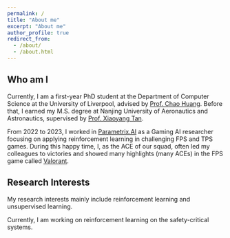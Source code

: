 ```yaml
---
permalink: /
title: "About me"
excerpt: "About me"
author_profile: true
redirect_from: 
  - /about/
  - /about.html
---
```


Who am I
------
Currently, I am a first-year PhD student at the Department of Computer Science at the University of Liverpool, advised by [Prof. Chao Huang](https://chaohuang2018.github.io/main/). Before that, I earned my M.S. degree at Nanjing University of Aeronautics and Astronautics, supervised by [Prof. Xiaoyang Tan](http://parnec.nuaa.edu.cn/xtan/).

From 2022 to 2023, I worked in [Parametrix.AI](https://chaocanshu.cn/index-en.html) as a Gaming AI researcher focusing on applying reinforcement learning in challenging FPS and TPS games. During this happy time, I, as the ACE of our squad, often led my colleagues to victories and showed many highlights (many ACEs) in the FPS game called [Valorant](https://playvalorant.com/en-gb/).


Research Interests
------
My research interests mainly include reinforcement learning and unsupervised learning.

Currently, I am working on reinforcement learning on the safety-critical systems.